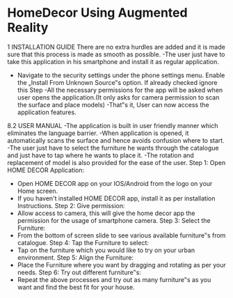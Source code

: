 # HomeDecor Using Augmented Reality

1 INSTALLATION GUIDE
There are no extra hurdles are added and it is made sure that this process is made as smooth as possible.
-The user just have to take this application in his smartphone and install it as regular application.
- Navigate to the security settings under the phone settings menu.
Enable the „Install From Unknown Source‟s option. If already checked ignore this Step
-All the necessary permissions for the app will be asked when user opens the application.(It only asks for camera permission to scan the surface and place models)
-That‟s it, User can now access the application features.



8.2 USER MANUAL
-The application is built in user friendly manner which eliminates the language barrier.
-When application is opened, it automatically scans the surface and hence avoids confusion where to start.
-The user just have to select the furniture he wants through the catalogue and just have to tap where he wants to place it.
-The rotation and replacement of model is also provided for the ease of the user.
Step 1: Open HOME DECOR Application:
- Open HOME DECOR app on your IOS/Android from the logo on your Home screen.
- If you haven't installed HOME DECOR app, install it as per installation Instructions.
Step 2: Give permission:
- Allow access to camera, this will give the home decor app the permission for the usage of smartphone camera.
Step 3: Select the Furniture:
- From the bottom of screen slide to see various available furniture‟s from catalogue.
Step 4: Tap the Furniture to select:
- Tap on the furniture which you would like to try on your urban environment.
Step 5: Align the Furniture:
- Place the Furniture where you want by dragging and rotating as per your needs.
Step 6: Try out different furniture‟s:
- Repeat the above processes and try out as many furniture‟s as you want and find the best fit for your house.

